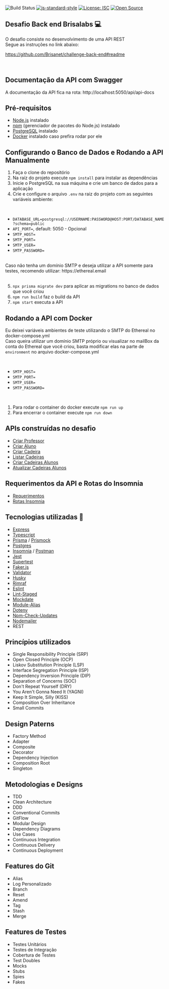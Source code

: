 ![Build Status](https://github.com/wpaq/brisanet-challenge-back-end/actions/workflows/workflow.yaml/badge.svg)
[![js-standard-style](https://img.shields.io/badge/code%20style-standard-brightgreen.svg)](http://standardjs.com)
[![License: ISC](https://img.shields.io/badge/License-ISC-blue.svg)](https://opensource.org/licenses/ISC)
[![Open Source](https://badges.frapsoft.com/os/v1/open-source.svg?v=103)](https://opensource.org/)

## Desafio Back end Brisalabs :computer:

O desafio consiste no desenvolvimento de uma API REST
<br>
Segue as instruções no link abaixo:

https://github.com/Brisanet/challenge-back-end#readme

<br>

## Documentação da API com Swagger
A documentação da API fica na rota: http://localhost:5050/api/api-docs

## Pré-requisitos

- [Node.js](https://nodejs.org/) instalado
- [npm](https://www.npmjs.com/) (gerenciador de pacotes do Node.js) instalado
- [PostgreSQL](https://www.postgresql.org/) instalado
- [Docker](https://www.docker.com) instalado caso prefira rodar por ele

## Configurando o Banco de Dados e Rodando a API Manualmente

1. Faça o clone do repositório
2. Na raíz do projeto execute `npm install` para instalar as dependências
3. Inicie o PostgreSQL na sua máquina e crie um banco de dados para a aplicação
4. Crie e configure o arquivo `.env` na raiz do projeto com as seguintes variáveis ambiente:

<br>

- `DATABASE_URL=postgresql://USERNAME:PASSWORD@HOST:PORT/DATABASE_NAME?schema=public`
- `API_PORT=`, default: 5050 -  Opcional
- `SMTP_HOST=`
- `SMTP_PORT=`
- `SMTP_USER=`
- `SMTP_PASSWORD=`

<br>
Caso não tenha um domínio SMTP e deseja utilizar a API somente para testes, recomendo utilizar: https://ethereal.email
<br>
<br>

5. `npx prisma migrate dev` para aplicar as migrations no banco de dados que você criou
6. `npm run build` faz o build da API
7. `npm start` executa a API

## Rodando a API com Docker

Eu deixei variáveis ambientes de teste utilizando o SMTP do Ethereal no docker-compose.yml
<br>
Caso queira utilizar um domínio SMTP próprio ou visualizar no mailBox da conta do Ethereal que você criou, basta modificar elas na parte de `environment` no arquivo docker-compose.yml

<br>

- `SMTP_HOST=`
- `SMTP_PORT=`
- `SMTP_USER=`
- `SMTP_PASSWORD=`

<br>

1. Para rodar o container do docker execute `npm run up`
2. Para encerrar o container execute `npm run down`

## APIs construídas no desafio

- [Criar Professor](./requirements/api/add-professor.md)
- [Criar Aluno](./requirements/api/add-aluno.md)
- [Criar Cadeira](./requirements/api/add-cadeira.md)
- [Listar Cadeiras](./requirements/api/load-cadeiras.md)
- [Criar Cadeiras Alunos](./requirements/api/add-cadeiras-alunos.md)
- [Atualizar Cadeiras Alunos](./requirements/api/update-cadeiras-alunos.md)

## Requerimentos da API e Rotas do Insomnia

- [Requerimentos](./requirements/Requirements.md)
- [Rotas Insomnia](./requirements/insomnia-routes)

## Tecnologias utilizadas :rocket:

- [Express](https://expressjs.com/pt-br/)
- [Typescript](https://www.typescriptlang.org/)
- [Prisma](https://www.prisma.io/) / [Prismock](https://www.npmjs.com/package/prismock)
- [Postgres](https://www.postgresql.org/)
- [Insomnia](https://insomnia.rest/) / [Postman](https://www.postman.com)
- [Jest](https://jestjs.io)
- [Supertest](https://www.npmjs.com/package/supertest)
- [Faker.js](https://fakerjs.dev)
- [Validator](https://www.npmjs.com/package/validator)
- [Husky](https://www.npmjs.com/package/husky)
- [Rimraf](https://www.npmjs.com/package/rimraf)
- [Eslint](https://eslint.org)
- [Lint-Staged](https://www.npmjs.com/package/lint-staged)
- [Mockdate](https://www.npmjs.com/package/mockdate)
- [Module-Alias](https://www.npmjs.com/package/module-alias)
- [Dotenv](https://www.npmjs.com/package/dotenv)
- [Npm-Check-Updates](https://www.npmjs.com/package/npm-check-updates)
- [Nodemailer](https://nodemailer.com)
- REST

## Princípios utilizados

- Single Responsibility Principle (SRP)
- Open Closed Principle (OCP)
- Liskov Substitution Principle (LSP)
- Interface Segregation Principle (ISP)
- Dependency Inversion Principle (DIP)
- Separation of Concerns (SOC)
- Don't Repeat Yourself (DRY)
- You Aren't Gonna Need It (YAGNI)
- Keep It Simple, Silly (KISS)
- Composition Over Inheritance
- Small Commits

## Design Paterns

- Factory Method
- Adapter 
- Composite
- Decorator
- Dependency Injection
- Composition Root
- Singleton

## Metodologias e Designs

- TDD
- Clean Architecture
- DDD
- Conventional Commits
- GitFlow
- Modular Design
- Dependency Diagrams
- Use Cases
- Continuous Integration
- Continuous Delivery
- Continuous Deployment

## Features do Git

- Alias
- Log Personalizado
- Branch
- Reset
- Amend
- Tag
- Stash
- Merge

## Features de Testes
- Testes Unitários
- Testes de Integração
- Cobertura de Testes
- Test Doubles
- Mocks
- Stubs
- Spies
- Fakes
